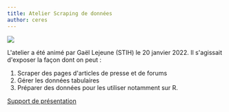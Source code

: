 ```yaml
---
title: Atelier Scraping de données
author: ceres
---
```


![](scraping.png)

L'atelier a été animé par Gaël Lejeune (STIH) le 20 janvier 2022. Il s'agissait d'exposer la façon dont on peut :

1. Scraper des pages d'articles de presse et de forums
2. Gérer les données tabulaires
3. Préparer des données pour les utiliser notamment sur R.

[Support de présentation](http://memes.sorbonne-universite.fr/wp-content/uploads/2022/02/Gael_Lejeune_Scraping.pdf)